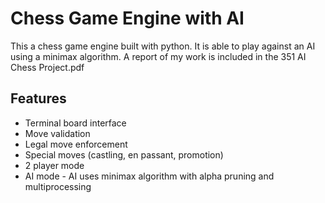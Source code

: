 # Chess Game Engine with AI 
This a chess game engine built with python. It is able to play against an AI using a minimax algorithm.
A report of my work is included in the 351 AI Chess Project.pdf


## Features
- Terminal board interface
- Move validation
- Legal move enforcement
- Special moves (castling, en passant, promotion)
- 2 player mode
- AI mode - AI uses minimax algorithm with alpha pruning and multiprocessing